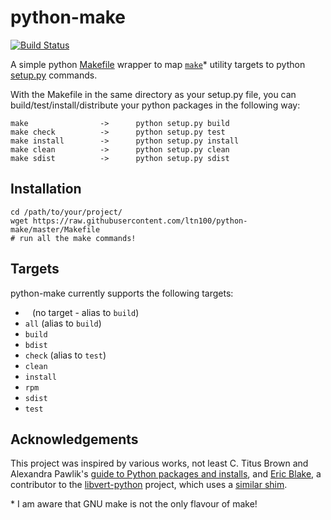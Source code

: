 python-make
===========

[![Build Status](https://travis-ci.org/ltn100/python-make.svg?branch=master)](https://travis-ci.org/ltn100/python-make)

A simple python [Makefile](http://en.wikipedia.org/wiki/Makefile) wrapper to map [`make`](http://www.gnu.org/software/make/)\*
utility targets to python [setup.py](https://docs.python.org/2/distutils/setupscript.html) commands.

With the Makefile in the same directory as your setup.py file, you can build/test/install/distribute your python packages
in the following way:

    make                ->      python setup.py build
    make check          ->      python setup.py test
    make install        ->      python setup.py install
    make clean          ->      python setup.py clean
    make sdist          ->      python setup.py sdist


Installation
------------

    cd /path/to/your/project/
    wget https://raw.githubusercontent.com/ltn100/python-make/master/Makefile
    # run all the make commands!


Targets
-------

python-make currently supports the following targets:

* ` ` (no target - alias to `build`)
* `all` (alias to `build`)
* `build`
* `bdist`
* `check` (alias to `test`)
* `clean`
* `install`
* `rpm`
* `sdist`
* `test`


Acknowledgements
----------------

This project was inspired by various works, not least C. Titus Brown and Alexandra Pawlik's
[guide to Python packages and installs](http://2013-norwich-bioinfo.readthedocs.org/en/latest/session3-install.html#building-a-default-basic-makefile),
and [Eric Blake](https://www.redhat.com/archives/libvir-list/2014-June/msg00841.html), a
contributor to the [libvert-python](http://libvirt.org/python.html) project, which uses a
[similar shim](http://libvirt.org/git/?p=libvirt-python.git;a=blob;f=Makefile;h=6c8da0a8763a59f5e18fb0fcf726676407eb8d95;hb=HEAD).


\* I am aware that GNU make is not the only flavour of make!
